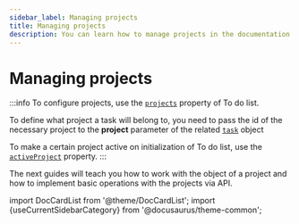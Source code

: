 ```yaml
---
sidebar_label: Managing projects
title: Managing projects
description: You can learn how to manage projects in the documentation of the DHTMLX JavaScript To Do List library. Browse developer guides and API reference, try out code examples and live demos, and download a free 30-day evaluation version of DHTMLX To Do List.
---
```


# Managing projects


:::info
To configure projects, use the [`projects`](api/configs/projects_config.md) property of To do list.

To define what project a task will belong to, you need to pass the id of the necessary project to the **project** parameter of the related [`task`](api/configs/tasks_config.md) object

To make a certain project active on initialization of To do list, use the [`activeProject`](api/configs/activeproject_config.md) property.
:::


The next guides will teach you how to work with the object of a project and how to implement basic operations with the projects via API.

import DocCardList from '@theme/DocCardList';
import {useCurrentSidebarCategory} from '@docusaurus/theme-common';

<DocCardList items={useCurrentSidebarCategory().items}/>
